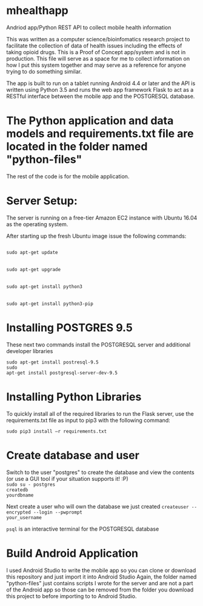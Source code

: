 # mhealthapp
Andriod app/Python REST API to collect mobile health information

This was written as a computer science/bioinfomatics research project to facilitate the collection of data of health issues including the effects of taking opioid drugs. This is a Proof of Concept app/system and is not in production. 
This file will serve as a space for me to collect information on how I put this system together and may serve as a reference for anyone trying to do something similar.

The app is built to run on a tablet running Android 4.4 or later and the API is written using Python 3.5 and runs the web app framework Flask to act as a RESTful interface between the mobile app and the POSTGRESQL database.

# The Python application and data models and requirements.txt file are located in the folder named "python-files"
The rest of the code is for the mobile application.


# Server Setup:
The server is running on a free-tier Amazon EC2 instance with Ubuntu 16.04 as the operating system.  

After starting up the fresh Ubuntu image issue the following commands:

<code>
sudo apt-get update 
</code>
<br>
<code>
sudo apt-get upgrade
</code>
<br>
<code>
sudo apt-get install python3
</code>
<br>
<code>
sudo apt-get install python3-pip
</code>

# Installing POSTGRES 9.5
These next two commands install the POSTGRESQL server and additional developer libraries

<code>sudo apt-get install postresql-9.5</code><br>
<code>sudo apt-get install postgresql-server-dev-9.5</code>

# Installing Python Libraries
To quickly install all of the required libraries to run the Flask server, use the requirements.txt file as input to pip3 with the following command:

<code>sudo pip3 install –r requirements.txt</code><br>

# Create database and user
Switch to the user "postgres" to create the database and view the contents (or use a GUI tool if your situation supports it! :P)
<br><code>sudo su - postgres</code><br>
<code>createdb yourdbname</code><br>

Next create a user who will own the database we just created
<code>createuser --encrypted --login --pwprompt your_username</code><br>

<code>psql</code> is an interactive terminal for the POSTGRESQL database

# Build Android Application
I used Android Studio to write the mobile app so you can clone or download this repository and just import it into Android Studio
Again, the folder named "python-files" just contains scripts I wrote for the server and are not a part of the Android app so those can be removed from the folder you download this project to before importing to to Android Studio.
